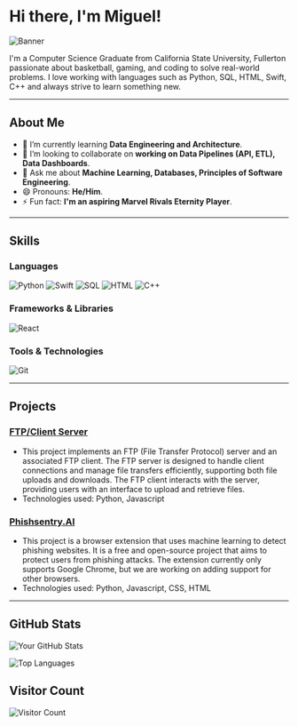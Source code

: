 # Hi there, I'm Miguel!

![Banner](https://pbs.twimg.com/media/EHGcIOkUYAA4rFB.jpg:large) <!-- Add a banner image here -->

I'm a Computer Science Graduate from California State University, Fullerton passionate about basketball, gaming, and coding to solve real-world problems. I love working with languages such as Python, SQL, HTML, Swift, C++ and always strive to learn something new.

---

## **About Me**
- 🌱 I’m currently learning **Data Engineering and Architecture**.
- 👯 I’m looking to collaborate on **working on Data Pipelines (API, ETL), Data Dashboards**.
- 💬 Ask me about **Machine Learning, Databases, Principles of Software Engineering**.
- 😄 Pronouns: **He/Him**.
- ⚡ Fun fact: **I'm an aspiring Marvel Rivals Eternity Player**.

---

## **Skills**
### **Languages**
![Python](https://img.shields.io/badge/Python-3776AB?style=for-the-badge&logo=python&logoColor=white)
![Swift](https://img.shields.io/badge/Swift-F05138?logo=Swift&logoColor=white)
![SQL](https://img.shields.io/badge/-SQL-000?&logo=MySQL&logoColor=4479A1)
![HTML](https://camo.githubusercontent.com/d4d9d935f85b68223a3514c6a889ea3ed6a77afb5f560c05baa1a1b168077830/68747470733a2f2f696d672e736869656c64732e696f2f62616467652f68746d6c352d2532334533344632362e7376673f7374796c653d666f722d7468652d6261646765266c6f676f3d68746d6c35266c6f676f436f6c6f723d7768697465)
![C++](https://img.shields.io/badge/-C++-blue?logo=cplusplus)

### **Frameworks & Libraries**
![React](https://img.shields.io/badge/React-61DAFB?style=for-the-badge&logo=react&logoColor=black)

### **Tools & Technologies**
![Git](https://img.shields.io/badge/Git-F05032?style=for-the-badge&logo=git&logoColor=white)

---

## **Projects**
### **[FTP/Client Server](https://github.com/qtmgh/FTPServerClient)**
- This project implements an FTP (File Transfer Protocol) server and an associated FTP client. The FTP server is designed to handle client connections and manage file transfers efficiently, supporting both file uploads and downloads. The FTP client interacts with the server, providing users with an interface to upload and retrieve files.
- Technologies used: Python, Javascript

### **[Phishsentry.AI](https://github.com/SimonLariz/PhishSentry.AI)**
- This project is a browser extension that uses machine learning to detect phishing websites. It is a free and open-source project that aims to protect users from phishing attacks. The extension currently only supports Google Chrome, but we are working on adding support for other browsers.
- Technologies used: Python, Javascript, CSS, HTML

---

## **GitHub Stats**
![Your GitHub Stats](https://github-readme-stats.vercel.app/api?username=qtmgh&show_icons=true&theme=radical)

![Top Languages](https://github-readme-stats.vercel.app/api/top-langs/?username=qtmghe&layout=compact&theme=radical)


## **Visitor Count**
![Visitor Count](https://visitor-badge.laobi.icu/badge?page_id=qtmgh.qtmgh)
